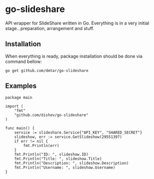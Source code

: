 go-slideshare
=============

API wrapper for SlideShare written in Go.
Everything is in a very initial stage...preparation, arrangement and stuff.

Installation
------------

When everything is ready, package installation should be done via command bellow: 

`go get github.com/dmtar/go-slideshare`

Examples
--------

    package main

    import (
        "fmt"
        "github.com/dishev/go-slideshare"
    )

    func main() {
        service := slideshare.Service{"API_KEY", "SHARED_SECRET"}
        slideshow, err := service.GetSlideshow(29551397)
        if err != nil {
            fmt.Println(err)
        }
        fmt.Println("ID: ", slideshow.ID)
        fmt.Println("Title: ", slideshow.Title)
        fmt.Println("Description: ", slideshow.Description)
        fmt.Println("Username: ", slideshow.Username)
    }
